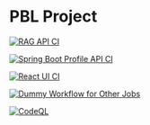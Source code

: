 # PBL Project

[![RAG API CI](https://github.com/abhirambsn/pbl-project/actions/workflows/build-rag-api.yaml/badge.svg?branch=main)](https://github.com/abhirambsn/pbl-project/actions/workflows/build-rag-api.yaml)

[![Spring Boot Profile API CI](https://github.com/abhirambsn/pbl-project/actions/workflows/build-profile-api.yaml/badge.svg?branch=main)](https://github.com/abhirambsn/pbl-project/actions/workflows/build-profile-api.yaml)

[![React UI CI](https://github.com/abhirambsn/pbl-project/actions/workflows/build-ui.yaml/badge.svg)](https://github.com/abhirambsn/pbl-project/actions/workflows/build-ui.yaml)

[![Dummy Workflow for Other Jobs](https://github.com/abhirambsn/pbl-project/actions/workflows/dummy-workflow.yaml/badge.svg)](https://github.com/abhirambsn/pbl-project/actions/workflows/dummy-workflow.yaml)

[![CodeQL](https://github.com/abhirambsn/pbl-project/actions/workflows/github-code-scanning/codeql/badge.svg)](https://github.com/abhirambsn/pbl-project/actions/workflows/github-code-scanning/codeql)

